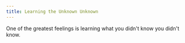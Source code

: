 ```yaml
---
title: Learning the Unknown Unknown
---
```

One of the greatest feelings is learning what you didn't know you didn't know.
